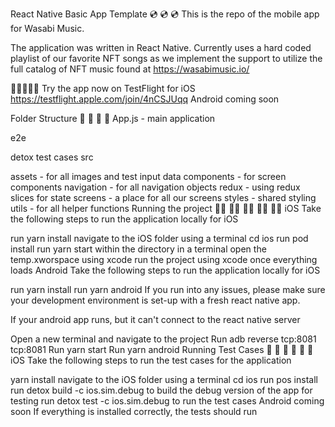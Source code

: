 React Native Basic App Template 💿 💿 💿
This is the repo of the mobile app for Wasabi Music.

The application was written in React Native. Currently uses a hard coded playlist of our favorite NFT songs as we implement the support to utilize the full catalog of NFT music found at https://wasabimusic.io/

📱📱📱📱📱 Try the app now on TestFlight for iOS https://testflight.apple.com/join/4nCSJUqq Android coming soon

Folder Structure 📁 📁 📁 📁
App.js - main application

e2e

detox test cases
src

assets - for all images and test input data
components - for screen components
navigation - for all navigation objects
redux - using redux slices for state
screens - a place for all our screens
styles - shared styling
utils - for all helper functions
Running the project 🏃‍♀️ 🏃‍♀️ 🏃‍♀️ 🏃‍♀️ 🏃‍♀️
iOS
Take the following steps to run the application locally for iOS

run yarn install
navigate to the iOS folder using a terminal cd ios
run pod install
run yarn start within the directory in a terminal
open the temp.xworspace using xcode
run the project using xcode once everything loads
Android
Take the following steps to run the application locally for iOS

run yarn install
run yarn android
If you run into any issues, please make sure your development environment is set-up with a fresh react native app.

If your android app runs, but it can't connect to the react native server

Open a new terminal and navigate to the project
Run adb reverse tcp:8081 tcp:8081
Run yarn start
Run yarn android
Running Test Cases 🧪 🧪 🧪 🧪 🧪 🧪
iOS
Take the following steps to run the test cases for the application

yarn install
navigate to the iOS folder using a terminal cd ios
run pos install
run detox build -c ios.sim.debug to build the debug version of the app for testing
run detox test -c ios.sim.debug to run the test cases
Android coming soon
If everything is installed correctly, the tests should run
